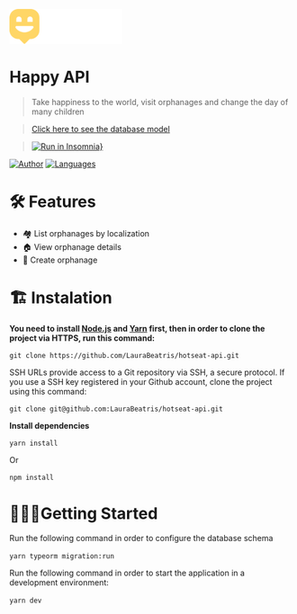 <p align="left">
   <img src=".github/logo.svg" width="200"/>
</p>

# Happy API

> Take happiness to the world, visit orphanages and change the day of many children

> [Click here to see the database model](https://app.quickdatabasediagrams.com/#/d/pDfles)

> [![Run in Insomnia}](https://insomnia.rest/images/run.svg)](https://insomnia.rest/run/?label=Happy%20&uri=https%3A%2F%2Fgithub.com%2Ftivorn%2Fhappy-api.git)

[![Author](https://img.shields.io/badge/author-Tivorn-1D71AB?style=flat-square)](https://github.com/tivorn)
[![Languages](https://img.shields.io/github/languages/count/tivorn/happy-api?color=%231D71AB&style=flat-square)](#)

# 🛠️ Features

- 🏘️ List orphanages by localization
- 🏠 View orphanage details
- 🤲 Create orphanage

# 🏗️ Instalation

**You need to install [Node.js](https://nodejs.org/en/download/) and [Yarn](https://yarnpkg.com/) first, then in order to clone the project via HTTPS, run this command:**

```
git clone https://github.com/LauraBeatris/hotseat-api.git

```

SSH URLs provide access to a Git repository via SSH, a secure
protocol. If you use a SSH key registered in your Github account, clone
the project using this command:

```
git clone git@github.com:LauraBeatris/hotseat-api.git

```

**Install dependencies**

```
yarn install

```

Or

```
npm install

```

# 🏃🏻‍♀️Getting Started

Run the following command in order to configure the database schema

`yarn typeorm migration:run`

Run the following command in order to start the application in a development environment:

`yarn dev`